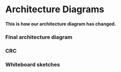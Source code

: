 # Architecture Diagrams

#### This is how our architecture diagram has changed.

### Final architecture diagram


### CRC


### Whiteboard sketches
